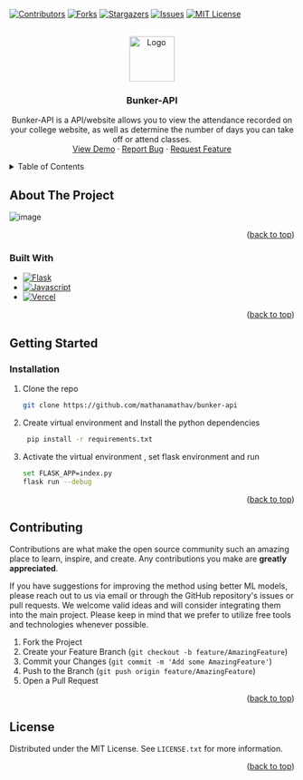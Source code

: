 <a name="readme-top"></a>

[![Contributors][contributors-shield]][contributors-url]
[![Forks][forks-shield]][forks-url]
[![Stargazers][stars-shield]][stars-url]
[![Issues][issues-shield]][issues-url]
[![MIT License][license-shield]][license-url]

<br />
<div align="center">
  <a href="https://github.com/mathanamathav/bunker-api">
    <img src="static/appicon.ico" alt="Logo" width="80" height="80">
  </a>

<h3 align="center">Bunker-API</h3>

  <p align="center">
    Bunker-API is a API/website allows you to view the attendance recorded on your college website, as well as determine the number of days you can take off or attend classes.
    <br />
    <a href="https://bunker-api.vercel.app/">View Demo</a>
    ·
    <a href="https://github.com/mathanamathav/bunker-api/issues">Report Bug</a>
    ·
    <a href="https://github.com/mathanamathav/bunker-api/issues">Request Feature</a>
  </p>
</div>

<!-- TABLE OF CONTENTS -->
<details>
  <summary>Table of Contents</summary>
  <ol>
    <li>
      <a href="#about-the-project">About The Project</a>
      <ul>
        <li><a href="#built-with">Built With</a></li>
      </ul>
    </li>
    <li>
      <a href="#getting-started">Getting Started</a>
      <ul>
        <li><a href="#installation">Installation</a></li>
      </ul>
    </li>
    <li><a href="#contributing">Contributing</a></li>
    <li><a href="#license">License</a></li>
  </ol>
</details>

<!-- ABOUT THE PROJECT -->

## About The Project

![image](https://user-images.githubusercontent.com/62739618/163450385-539888fd-f00b-431f-8881-ea2057722f81.png)

<p align="right">(<a href="#readme-top">back to top</a>)</p>

### Built With

- [![Flask][Flask.com]][Flask-url]
- [![Javascript][Javascript.com]][Javascript-url]
- [![Vercel][Vercel.com]][Vercel-url]

<p align="right">(<a href="#readme-top">back to top</a>)</p>

<!-- GETTING STARTED -->

## Getting Started

### Installation

1. Clone the repo
   ```sh
   git clone https://github.com/mathanamathav/bunker-api
   ```
2. Create virtual environment and Install the python dependencies
   ```sh
    pip install -r requirements.txt
   ```
3. Activate the virtual environment , set flask environment and run
   ```sh
   set FLASK_APP=index.py
   flask run --debug
   ```

<p align="right">(<a href="#readme-top">back to top</a>)</p>

<!-- CONTRIBUTING -->

## Contributing

Contributions are what make the open source community such an amazing place to learn, inspire, and create. Any contributions you make are **greatly appreciated**.

If you have suggestions for improving the method using better ML models, please reach out to us via email or through the GitHub repository's issues or pull requests. We welcome valid ideas and will consider integrating them into the main project. Please keep in mind that we prefer to utilize free tools and technologies whenever possible.

1. Fork the Project
2. Create your Feature Branch (`git checkout -b feature/AmazingFeature`)
3. Commit your Changes (`git commit -m 'Add some AmazingFeature'`)
4. Push to the Branch (`git push origin feature/AmazingFeature`)
5. Open a Pull Request

<p align="right">(<a href="#readme-top">back to top</a>)</p>

<!-- LICENSE -->

## License

Distributed under the MIT License. See `LICENSE.txt` for more information.

<p align="right">(<a href="#readme-top">back to top</a>)</p>

[contributors-shield]: https://img.shields.io/github/contributors/mathanamathav/bunker-api.svg?style=for-the-badge
[contributors-url]: https://github.com/mathanamathav/bunker-api/graphs/contributors
[forks-shield]: https://img.shields.io/github/forks/mathanamathav/bunker-api.svg?style=for-the-badge
[forks-url]: https://github.com/mathanamathav/bunker-api/network/members
[stars-shield]: https://img.shields.io/github/stars/mathanamathav/bunker-api.svg?style=for-the-badge
[stars-url]: https://github.com/mathanamathav/bunker-api/stargazers
[issues-shield]: https://img.shields.io/github/issues/mathanamathav/bunker-api.svg?style=for-the-badge
[issues-url]: https://github.com/mathanamathav/bunker-api/issues
[license-shield]: https://img.shields.io/github/license/mathanamathav/bunker-api?style=for-the-badge
[license-url]: https://raw.githubusercontent.com/mathanamathav/bunker-api/main/LICENSE
[Flask.com]: https://img.shields.io/badge/flask-%23000.svg?style=for-the-badge&logo=flask&logoColor=white
[Flask-url]: https://flask.palletsprojects.com/en/2.3.x/
[Javascript.com]: https://img.shields.io/badge/JavaScript-323330?style=for-the-badge&logo=javascript&logoColor=F7DF1E
[Javascript-url]: https://developer.mozilla.org/en-US/docs/Web/JavaScript
[Vercel.com]: https://img.shields.io/badge/Vercel-000000?style=for-the-badge&logo=vercel&logoColor=white
[Vercel-url]: https://vercel.com/
